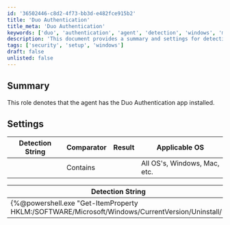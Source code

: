 ```yaml
---
id: '36502446-c8d2-4f73-bb3d-e482fce915b2'
title: 'Duo Authentication'
title_meta: 'Duo Authentication'
keywords: ['duo', 'authentication', 'agent', 'detection', 'windows', 'mac']
description: 'This document provides a summary and settings for detecting the installation of the Duo Authentication app on various operating systems, including Windows and Mac. It includes a detection string and applicable settings for monitoring the presence of the application.'
tags: ['security', 'setup', 'windows']
draft: false
unlisted: false
---
```


## Summary

This role denotes that the agent has the Duo Authentication app installed.

## Settings

| Detection String | Comparator | Result | Applicable OS           |
|------------------|------------|--------|-------------------------|
|                  | Contains   |        | All OS's, Windows, Mac, etc. |

| Detection String                                                                                   |
|----------------------------------------------------------------------------------------------------|
| \{%@powershell.exe "Get-ItemProperty HKLM:/SOFTWARE/Microsoft/Windows/CurrentVersion/Uninstall/* | Select-Object DisplayName | Format-Table -autosize" | Find /i "Duo Authentication"@%} |




